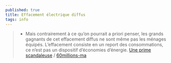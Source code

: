 ```yaml
---
published: true
title: Effacement électrique diffus
tags: info
---
```

> - Mais contrairement à ce qu’on pourrait a priori penser, les grands gagnants de cet effacement diffus ne sont même pas les ménages équipés. L’effacement consiste en un report des consommations, ce n’est pas un dispositif d’économies d’énergie. [Une prime scandaleuse](https://www.quechoisir.org/actualite-effacement-electrique-diffus-une-prime-scandaleuse-n11323/) / [60millions-ma](https://forum.quechoisir.org/le-boitier-voltalis-t319852.html)


